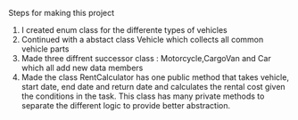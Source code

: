 Steps for making this project
1) I created enum class for the differente types of vehicles
2) Continued with a abstact class Vehicle which collects all common vehicle parts
3) Made three diffrent successor class : Motorcycle,CargoVan and Car which all add new data members
4) Made the class RentCalculator has one public method that takes vehicle, start date, end date and return date and calculates the rental cost given the conditions in the task.
   This class has many private methods to separate the different logic to provide better abstraction.
